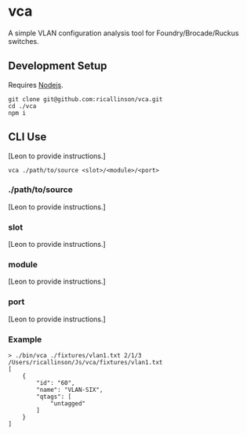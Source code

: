 # vca

A simple VLAN configuration analysis tool for Foundry/Brocade/Ruckus switches.

## Development Setup

Requires [Nodejs](https://nodejs.org/en/).

```
git clone git@github.com:ricallinson/vca.git
cd ./vca
npm i
```

## CLI Use

[Leon to provide instructions.]

```
vca ./path/to/source <slot>/<module>/<port>
```

### ./path/to/source

[Leon to provide instructions.]

### slot

[Leon to provide instructions.]

### module

[Leon to provide instructions.]

### port

[Leon to provide instructions.]

### Example

```
> ./bin/vca ./fixtures/vlan1.txt 2/1/3
/Users/ricallinson/Js/vca/fixtures/vlan1.txt
[
	{
		"id": "60",
		"name": "VLAN-SIX",
		"qtags": [
			"untagged"
		]
	}
]
```

